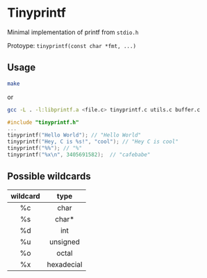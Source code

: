 # Tinyprintf

Minimal implementation of printf from `stdio.h`

Protoype: `tinyprintf(const char *fmt, ...)`

## Usage
``` bash
make
```
or

```bash
gcc -L . -l:libprintf.a <file.c> tinyprintf.c utils.c buffer.c
```

```c
#include "tinyprintf.h"
...
tinyprintf("Hello World"); // "Hello World"
tinyprintf("Hey, C is %s!", "cool"); // "Hey C is cool"
tinyprintf("%%"); // "%"
tinyprintf("%x\n", 3405691582);  // "cafebabe"
```

## Possible wildcards
| wildcard |    type    |
| :------: | :--------: |
|    %c    |    char    |
|    %s    |   char*    |
|    %d    |    int     |
|    %u    |  unsigned  |
|    %o    |   octal    |
|    %x    | hexadecial |